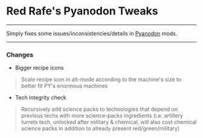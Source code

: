 # **Red Rafe's Pyanodon Tweaks**

---

Simply fixes some issues/inconsistencies/details in [Pyanodon](https://mods.factorio.com/user/pyanodon) mods.

---

### Changes

- Bigger recipe icons
 > Scale recipe icon in alt-mode according to the machine's size to better fit PY's enormous machines
- Tech integrity check
 > Recursively add science packs to technologies that depend on previous techs with more science-packs ingredients
 (i.e. artillery turrets tech, unlocked after military & chemical, will also cost chemical science packs in addition to already present red/green/military)